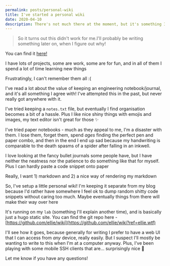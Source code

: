 ```yaml
---
permalink: posts/personal-wiki
title: I've started a personal wiki
date: 2020-04-10
description: There's not much there at the moment, but it's something I've been meaning to do for a while.
---
```

> So it turns out this didn't work for me.I'll probably be writing something later on, when I figure out why!

You can find it [here!](https://ellie.wiki/?ref=ellie.wtf)

I have lots of projects, some are work, some are for fun, and in all of them I spend a lot of time learning new things

Frustratingly, I can't remember them all :(

I've read a lot about the value of keeping an engineering notebook/journal, and it's all something I agree with! I've attempted this in the past, but never really got anywhere with it.

I've tried keeping a `notes.txt` file, but eventually I find organisation becomes a bit of a hassle. Plus I like nice shiny things with emojis and images, my text editor isn't great for those ✨

I've tried paper notebooks - much as they appeal to me, I'm a disaster with them. I lose them, forget them, spend _ages_ finding the perfect pen and paper combo, and then in the end I end up sad because my handwriting is comparable to the death spasms of a spider after falling in an inkwell.

I love looking at the fancy bullet journals some people have, but I have neither the neatness nor the patience to do something like that for myself. Plus I can hardly paste a code snippet onto paper

Really, I want 1) markdown and 2) a nice way of rendering my markdown

So, I've setup a little personal wiki! I'm keeping it separate from my blog because I'd rather have somewhere I feel ok to dump random shitty code snippets without caring too much. Maybe eventually things from there will make their way over here

It's running on my `lab` (something I'll explain another time), and is basically just a hugo static site. You can find the git repo here - [https://github.com/ellie/wiki](https://github.com/ellie/wiki?ref=ellie.wtf)

I'll see how it goes, because generally for writing I prefer to have a web UI that I can access from _any_ device, really easily. But I suspect I'll mostly be wanting to write to this when I'm at a computer anyway. Plus, I've been playing with some mobile SSH clients that are... surprisingly nice 🤔

Let me know if you have any questions!